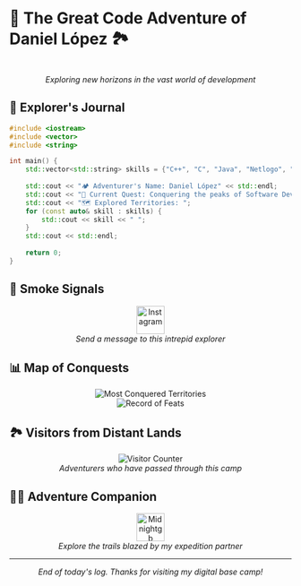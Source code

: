 # 🌄 The Great Code Adventure of Daniel López 🏞️

<div align="center">
  <!-- <img src="https://thumbs.gfycat.com/GoodnaturedFondGaur-size_restricted.gif" alt="Adventure" height="300" width="500"> -->
  <br>
  <em>Exploring new horizons in the vast world of development</em>
</div>

## 🧭 Explorer's Journal

```cpp
#include <iostream>
#include <vector>
#include <string>

int main() {
    std::vector<std::string> skills = {"C++", "C", "Java", "Netlogo", "MiniZinc", "Prolog"};
    
    std::cout << "🏕️ Adventurer's Name: Daniel López" << std::endl;
    std::cout << "🎯 Current Quest: Conquering the peaks of Software Development" << std::endl;
    std::cout << "🗺️ Explored Territories: ";
    for (const auto& skill : skills) {
        std::cout << skill << " ";
    }
    std::cout << std::endl;
    
    return 0;
}
```

## 📡 Smoke Signals

<div align="center">
  <a href="https://www.instagram.com/not._.dan1/">
    <img src="https://static.vecteezy.com/system/resources/previews/018/930/415/non_2x/instagram-logo-instagram-icon-transparent-free-png.png" alt="Instagram" height="50" width="50">
  </a>
  <br>
  <em>Send a message to this intrepid explorer</em>
</div>

## 📊 Map of Conquests

<div align="center">
  <img src="https://github-readme-stats.vercel.app/api/top-langs/?username=Aiskiub&langs_count=6&theme=gruvbox&layout=compact" alt="Most Conquered Territories">
  <br>
  <img src="https://github-readme-stats.vercel.app/api?username=Aiskiub&show_icons=true&theme=gruvbox" alt="Record of Feats">
</div>

## 🏞️ Visitors from Distant Lands

<div align="center">
  <img src="https://profile-counter.glitch.me/Aiskiub/count.svg" alt="Visitor Counter">
  <br>
  <em>Adventurers who have passed through this camp</em>
</div>

## 🧗‍♂️ Adventure Companion

<div align="center">
  <a href="https://github.com/Midnightgb">
    <img src="https://avatars.githubusercontent.com/u/103533210?v=4" alt="Midnightgb" height="50" width="50">
  </a>
  <br>
  <em>Explore the trails blazed by my expedition partner</em>
</div>

---

<div align="center">
  <em>End of today's log. Thanks for visiting my digital base camp!</em>
</div>
